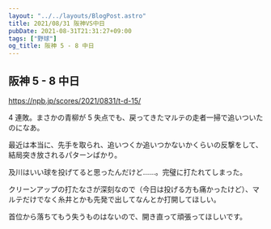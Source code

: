 ```yaml
---
layout: "../../layouts/BlogPost.astro"
title: 2021/08/31 阪神VS中日
pubDate: 2021-08-31T21:31:27+09:00
tags: ["野球"]
og_title: 阪神 5 - 8 中日
---
```


## 阪神 5 - 8 中日

https://npb.jp/scores/2021/0831/t-d-15/

4 連敗。まさかの青柳が 5 失点でも、戻ってきたマルテの走者一掃で追いついたのになあ。

最近は本当に、先手を取られ、追いつくか追いつかないかくらいの反撃をして、結局突き放されるパターンばかり。

及川はいい球を投げてると思ったんだけど……。完璧に打たれてしまった。

クリーンアップの打たなさが深刻なので（今日は投げる方も痛かったけど）、マルテだけでなく糸井とかも先発で出してなんとか打開してほしい。

首位から落ちてもう失うものはないので、開き直って頑張ってほしいです。
